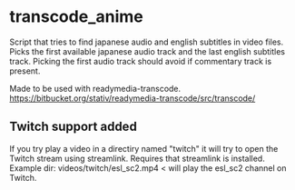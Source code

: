 # transcode_anime
Script that tries to find japanese audio and english subtitles in video files.
Picks the first available japanese audio track and the last english subtitles track.
Picking the first audio track should avoid if commentary track is present.

Made to be used with readymedia-transcode. https://bitbucket.org/stativ/readymedia-transcode/src/transcode/

## Twitch support added
If you try play a video in a directiry named "twitch" it will try to open the Twitch stream using streamlink.
Requires that streamlink is installed.
Example dir: videos/twitch/esl_sc2.mp4 < will play the esl_sc2 channel on Twitch.
